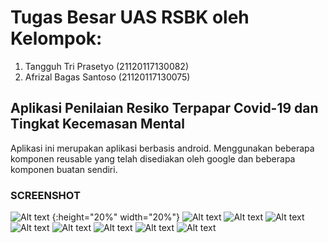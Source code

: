 # Tugas Besar UAS RSBK oleh Kelompok:
1. Tangguh Tri Prasetyo (21120117130082)
2. Afrizal Bagas Santoso (21120117130075)

## Aplikasi Penilaian Resiko Terpapar Covid-19 dan Tingkat Kecemasan Mental
Aplikasi ini merupakan aplikasi berbasis android. Menggunakan beberapa komponen reusable yang telah disediakan oleh google dan beberapa komponen buatan sendiri.

### SCREENSHOT
![Alt text](/screenshot/rsbk2.jpg?raw=true "Tubes RSBK") {:height="20%" width="20%"}
![Alt text](/screenshot/rsbk3.jpg?raw=true "Tubes RSBK")
![Alt text](/screenshot/rsbk4.jpg?raw=true "Tubes RSBK")
![Alt text](/screenshot/rsbk5.jpg?raw=true "Tubes RSBK")
![Alt text](/screenshot/rsbk6.jpg?raw=true "Tubes RSBK")
![Alt text](/screenshot/rsbk7.jpg?raw=true "Tubes RSBK")
![Alt text](/screenshot/rsbk8.jpg?raw=true "Tubes RSBK")
![Alt text](/screenshot/rsbk9.jpg?raw=true "Tubes RSBK")
![Alt text](/screenshot/rsbk10.jpg?raw=true "Tubes RSBK")
